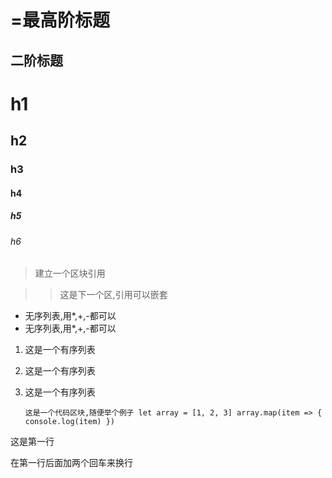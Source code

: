 =最高阶标题
=============
二阶标题
-------------
# h1
## h2
### h3
#### h4
##### h5
###### h6
> 建立一个区块引用

> >这是下一个区,引用可以嵌套

* 无序列表,用*,+,-都可以
* 无序列表,用*,+,-都可以

1.  这是一个有序列表
2.  这是一个有序列表
3.  这是一个有序列表

    `
    这是一个代码区块,随便举个例子
    let array = [1, 2, 3]
    array.map(item => {
      console.log(item)
    })
    `  
 
这是第一行

在第一行后面加两个回车来换行
